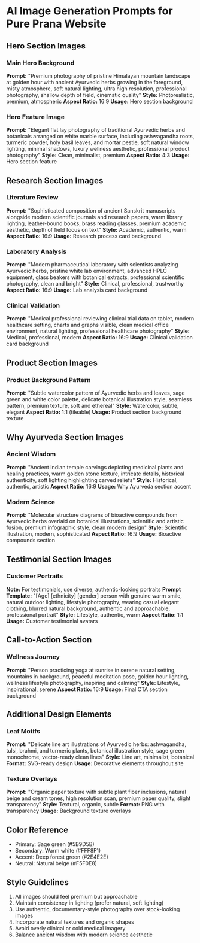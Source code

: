 # AI Image Generation Prompts for Pure Prana Website

## Hero Section Images

### Main Hero Background

**Prompt:** "Premium photography of pristine Himalayan mountain landscape at golden hour with ancient Ayurvedic herbs growing in the foreground, misty atmosphere, soft natural lighting, ultra high resolution, professional photography, shallow depth of field, cinematic quality"
**Style:** Photorealistic, premium, atmospheric
**Aspect Ratio:** 16:9
**Usage:** Hero section background

### Hero Feature Image

**Prompt:** "Elegant flat lay photography of traditional Ayurvedic herbs and botanicals arranged on white marble surface, including ashwagandha roots, turmeric powder, holy basil leaves, and mortar pestle, soft natural window lighting, minimal shadows, luxury wellness aesthetic, professional product photography"
**Style:** Clean, minimalist, premium
**Aspect Ratio:** 4:3
**Usage:** Hero section feature

## Research Section Images

### Literature Review

**Prompt:** "Sophisticated composition of ancient Sanskrit manuscripts alongside modern scientific journals and research papers, warm library lighting, leather-bound books, brass reading glasses, premium academic aesthetic, depth of field focus on text"
**Style:** Academic, authentic, warm
**Aspect Ratio:** 16:9
**Usage:** Research process card background

### Laboratory Analysis

**Prompt:** "Modern pharmaceutical laboratory with scientists analyzing Ayurvedic herbs, pristine white lab environment, advanced HPLC equipment, glass beakers with botanical extracts, professional scientific photography, clean and bright"
**Style:** Clinical, professional, trustworthy
**Aspect Ratio:** 16:9
**Usage:** Lab analysis card background

### Clinical Validation

**Prompt:** "Medical professional reviewing clinical trial data on tablet, modern healthcare setting, charts and graphs visible, clean medical office environment, natural lighting, professional healthcare photography"
**Style:** Medical, professional, modern
**Aspect Ratio:** 16:9
**Usage:** Clinical validation card background

## Product Section Images

### Product Background Pattern

**Prompt:** "Subtle watercolor pattern of Ayurvedic herbs and leaves, sage green and white color palette, delicate botanical illustration style, seamless pattern, premium texture, soft and ethereal"
**Style:** Watercolor, subtle, elegant
**Aspect Ratio:** 1:1 (tileable)
**Usage:** Product section background texture

## Why Ayurveda Section Images

### Ancient Wisdom

**Prompt:** "Ancient Indian temple carvings depicting medicinal plants and healing practices, warm golden stone texture, intricate details, historical authenticity, soft lighting highlighting carved reliefs"
**Style:** Historical, authentic, artistic
**Aspect Ratio:** 16:9
**Usage:** Why Ayurveda section accent

### Modern Science

**Prompt:** "Molecular structure diagrams of bioactive compounds from Ayurvedic herbs overlaid on botanical illustrations, scientific and artistic fusion, premium infographic style, clean modern design"
**Style:** Scientific illustration, modern, sophisticated
**Aspect Ratio:** 16:9
**Usage:** Bioactive compounds section

## Testimonial Section Images

### Customer Portraits

**Note:** For testimonials, use diverse, authentic-looking portraits
**Prompt Template:** "[Age] [ethnicity] [gender] person with genuine warm smile, natural outdoor lighting, lifestyle photography, wearing casual elegant clothing, blurred natural background, authentic and approachable, professional portrait"
**Style:** Lifestyle, authentic, warm
**Aspect Ratio:** 1:1
**Usage:** Customer testimonial avatars

## Call-to-Action Section

### Wellness Journey

**Prompt:** "Person practicing yoga at sunrise in serene natural setting, mountains in background, peaceful meditation pose, golden hour lighting, wellness lifestyle photography, inspiring and calming"
**Style:** Lifestyle, inspirational, serene
**Aspect Ratio:** 16:9
**Usage:** Final CTA section background

## Additional Design Elements

### Leaf Motifs

**Prompt:** "Delicate line art illustrations of Ayurvedic herbs: ashwagandha, tulsi, brahmi, and turmeric plants, botanical illustration style, sage green monochrome, vector-ready clean lines"
**Style:** Line art, minimalist, botanical
**Format:** SVG-ready design
**Usage:** Decorative elements throughout site

### Texture Overlays

**Prompt:** "Organic paper texture with subtle plant fiber inclusions, natural beige and cream tones, high resolution scan, premium paper quality, slight transparency"
**Style:** Textural, organic, subtle
**Format:** PNG with transparency
**Usage:** Background texture overlays

## Color Reference

- Primary: Sage green (#5B9D5B)
- Secondary: Warm white (#FFF8F1)
- Accent: Deep forest green (#2E4E2E)
- Neutral: Natural beige (#F5F0E8)

## Style Guidelines

1. All images should feel premium but approachable
2. Maintain consistency in lighting (prefer natural, soft lighting)
3. Use authentic, documentary-style photography over stock-looking images
4. Incorporate natural textures and organic shapes
5. Avoid overly clinical or cold medical imagery
6. Balance ancient wisdom with modern science aesthetic
